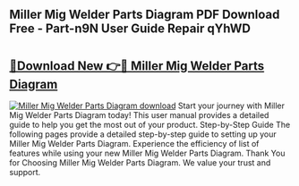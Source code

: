 ## Miller Mig Welder Parts Diagram PDF Download Free - Part-n9N User Guide Repair qYhWD

# <h2><a href="http://dfikazq.blite.top/?on=Miller+Mig+Welder+Parts+Diagram">🔗Download New 👉🔴 Miller Mig Welder Parts Diagram</a></h2>

[![Miller Mig Welder Parts Diagram download](https://i.imgur.com/lujVjoI.png)](http://dfikazq.blite.top/?on=Miller+Mig+Welder+Parts+Diagram)
Start your journey with Miller Mig Welder Parts Diagram today! This user manual provides a detailed guide to help you get the most out of your product. Step-by-Step Guide The following pages provide a detailed step-by-step guide to setting up your Miller Mig Welder Parts Diagram. Experience the efficiency of list of features while using your new Miller Mig Welder Parts Diagram. Thank You for Choosing Miller Mig Welder Parts Diagram. We value your trust and support.
